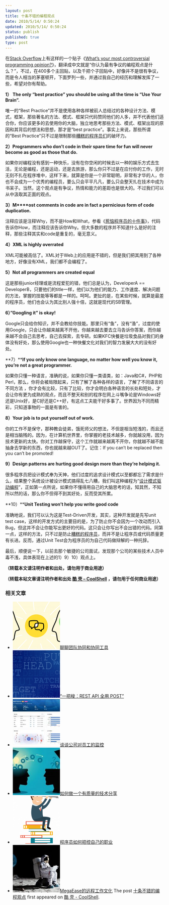 ```yaml
---
layout: post
title: 十条不错的编程观点
date: 2010/5/14/ 0:50:24
updated: 2010/5/14/ 0:50:24
status: publish
published: true
type: post
---
```


在[Stack Overflow](http://stackoverflow.com/)上有这样的一个贴子《[What’s your most controversial programming opinion?](http://stackoverflow.com/questions/406760/whats-your-most-controversial-programming-opinion)》，翻译成中文就是“你认为最有争议的编程观点是什么？”，不过，在400多个主回贴，以及千把个子回贴中，好像并不是很有争议，而是令人相当的茅塞顿开，下面罗列一些，并通过我自己的经历和理解发挥了一些，希望对你有帮助。


**1） The only “best practice” you should be using all the time is “Use Your Brain”.**


唯一的“Best Practice”并不是使用各种各样被前人总结过的各种设计方法、模式，框架，那些著名的方法、模式、框架只代码赞同他们的人多，并不代表他们适合你，你应该更多的去使用你的大脑，独立地思考那些方法、模式、框架出现的原因和其背后的想法和思想，那才是“best practice”。事实上来说，那些所谓的“Best Practice”只不过是限制那些[糟糕的程序员们](https://coolshell.cn/articles/1081.html)的破坏力。


**2）Programmers who don’t code in their spare time for fun will never become as good as those that do.**


如果你对编程没有感到一种快乐，没有在你空闲的时候去以一种的娱乐方式去生活，无论是编程，还是运动，还是去旅游，那么你只不过是在应付你的工作，无时无刻不扎在程序堆中，这样下来，就算是你是一个非常聪明，非常有才华的人，你也不会成为一个优秀的编程员，要么只会平平凡凡，要么只会整天扎在技术中成为书呆子。当然，这个观点是有争议，热情和能力的差距也是很大的。不过我们可以从中汲取其正面的观点。


**3）M****ost comments in code are in fact a pernicious form of code duplication.**


注释应该是注释Why，而不是How和What，参看《[惹恼程序员的十件事](https://coolshell.cn/articles/340.html)》，代码告诉你How，而注释应该告诉你Why。但大多数的程序并不知道什么是好的注释，那些注释其实和code是重复的，毫无意义。



**4）XML is highly overrated**


XML可能被高估了。XML对于Web上的应用是不错的，但是我们把其用到了各种地方，好像没有XML，我们都不会编程了。


**5）Not all programmers are created equal**


这是那些junior经理或是流程爱犯的错，他们总是认为，DeveloperA == DeveloperB，只要他们的title一样，他们以为他们的能力、工作速度、解决问题的方法，掌握的技能等等都是一样的。呵呵。更扯的是，在某些时候，就算是最差的程序员，他们也会认为其比别人强十倍，这就是现代的SB管理。


**6）”Googling it” is okay!**


Google只会给你知识，并不会教给你技能。那里只有“鱼”，没有“渔”，过度的使用Google，只会让你越来越离不开他，你越来越去要去立马告诉你答案，而你越来越不会自己去思考，自己去探索，去专研。如果KFC快餐是垃圾食品对我们的身体没有好处，那么使用Google也一种快餐文化对我们的智力发展大大的没有好处。


**7）****If you only know one language, no matter how well you know it, you’re not a great programmer.**


如果你只懂一种语言，准确的说，如果你只懂一类语类，如：Java和C#，PHP和Perl，那么，你将会被局限起来，只有了解了各种各样的语言，了解了不同语言的不同方法 ，你才会有比较，只有了比较，你才会明白各种语言的长处和短处，才会让你有更为成熟的观点，而且不整天和别的程序在网上斗嘴争论是Windows好还是Unix好，是C好还是C++好，有这点工夫能干好多事了。世界因为不同而精彩，只知道事物的一面是有害的。


**8）Your job is to put yourself out of work.**


你的工作不是保守，那种教会徒弟，饿死师父的想法，不但是相当短浅的，而且还是相当脑残的。因为，在计算机世界里，你掌握的老技术越多，你就越没用，因为技术更新的太快。你对工作越保守，这个工作就越来越离不开你，你就越不越不能抽身去学新的东西，你也就越来越OUT了。记住：If you can’t be replaced then you can’t be promoted!


**9）**Design patterns are hurting good design more than they’re helping it.****


很多程序员把设计模式奉为天神，他们过度的追求设计模式以至都都忘了需求是什么，结果整个系统设计被设计模式搞得乱七八糟，我们叫这种编程为“[设计模式驱动编程](https://coolshell.cn/articles/2058.html)”，正如第一点所说，如果你不懂得用自己的大脑思考的话，知其然，不知所以然的话，那么你不但得不到其好处，反而受其所累。


**10）****Unit Testing won’t help you write good code**


准确地说，我们可以认为这是Test-Driven开发，其实，这种开发就是先写unit test case，这样的开发方式的主要目的是，为了防止你不会因为一个改动而引入Bug，但这并不会让你能写出更好的代码。这只会让你写出不会出错的代码。同第一点，这样的方法，只不过是防止[糟糕的程序员](https://coolshell.cn/articles/1081.html)，而并不是让程序员或代码质量更有长进。反而，通过Unit Test会为程序员的为自己代码做辩解的一种托辞。


最后，顺便说一下，以前去那个敏捷的公司面试，发现那个公司的某些技术人员中毒不浅，具体表现在上述的1）9）10）观点上。


**（转载本文请注明作者和出处，请勿用于商业用途）**



**（转载本站文章请注明作者和出处 [酷 壳 – CoolShell](https://coolshell.cn/) ，请勿用于任何商业用途）**



### 相关文章

* [![聊聊团队协同和协同工具](../wp-content/uploads/2022/10/communication-150x150.png)](https://coolshell.cn/articles/22298.html)[聊聊团队协同和协同工具](https://coolshell.cn/articles/22298.html)
* [![“一把梭：REST API 全用 POST”](../wp-content/uploads/2022/02/http_method-150x150.png)](https://coolshell.cn/articles/22173.html)[“一把梭：REST API 全用 POST”](https://coolshell.cn/articles/22173.html)
* [![谈谈公司对员工的监控](../wp-content/uploads/2022/02/monitoring-150x150.jpeg)](https://coolshell.cn/articles/22157.html)[谈谈公司对员工的监控](https://coolshell.cn/articles/22157.html)
* [![如何做一个有质量的技术分享](../wp-content/uploads/2021/07/knowledge_sharing-300x169-1-150x150.jpeg)](https://coolshell.cn/articles/21589.html)[如何做一个有质量的技术分享](https://coolshell.cn/articles/21589.html)
* [![程序员如何把控自己的职业](../wp-content/uploads/2020/08/programmer.01-e1596792460687-150x150.png)](https://coolshell.cn/articles/20977.html)[程序员如何把控自己的职业](https://coolshell.cn/articles/20977.html)
* [![MegaEase的远程工作文化](../wp-content/uploads/2020/01/remote-150x150.jpg)](https://coolshell.cn/articles/20765.html)[MegaEase的远程工作文化](https://coolshell.cn/articles/20765.html)
The post [十条不错的编程观点](https://coolshell.cn/articles/2424.html) first appeared on [酷 壳 - CoolShell](https://coolshell.cn).